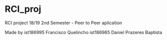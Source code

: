 # RCI_proj
RCI project 18/19 2nd Semester - Peer to Peer aplication


Made by
ist186995 Francisco Quelincho
ist186965 Daniel Prazeres Baptista
